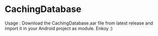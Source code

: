 # CachingDatabase

Usage : 
  Download the CachingDatabase.aar file from latest release and import it in your Android project as module.
  Enkoy :)
